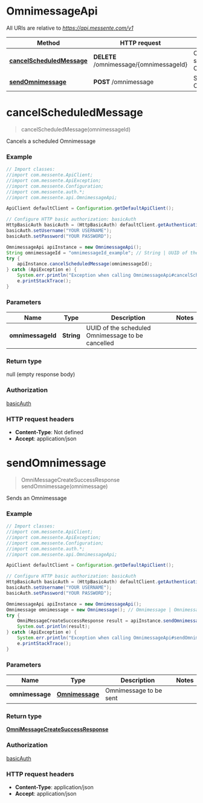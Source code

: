 # OmnimessageApi

All URIs are relative to *https://api.messente.com/v1*

Method | HTTP request | Description
------------- | ------------- | -------------
[**cancelScheduledMessage**](OmnimessageApi.md#cancelScheduledMessage) | **DELETE** /omnimessage/{omnimessageId} | Cancels a scheduled Omnimessage
[**sendOmnimessage**](OmnimessageApi.md#sendOmnimessage) | **POST** /omnimessage | Sends an Omnimessage


<a name="cancelScheduledMessage"></a>
# **cancelScheduledMessage**
> cancelScheduledMessage(omnimessageId)

Cancels a scheduled Omnimessage

### Example
```java
// Import classes:
//import com.messente.ApiClient;
//import com.messente.ApiException;
//import com.messente.Configuration;
//import com.messente.auth.*;
//import com.messente.api.OmnimessageApi;

ApiClient defaultClient = Configuration.getDefaultApiClient();

// Configure HTTP basic authorization: basicAuth
HttpBasicAuth basicAuth = (HttpBasicAuth) defaultClient.getAuthentication("basicAuth");
basicAuth.setUsername("YOUR USERNAME");
basicAuth.setPassword("YOUR PASSWORD");

OmnimessageApi apiInstance = new OmnimessageApi();
String omnimessageId = "omnimessageId_example"; // String | UUID of the scheduled Omnimessage to be cancelled
try {
    apiInstance.cancelScheduledMessage(omnimessageId);
} catch (ApiException e) {
    System.err.println("Exception when calling OmnimessageApi#cancelScheduledMessage");
    e.printStackTrace();
}
```

### Parameters

Name | Type | Description  | Notes
------------- | ------------- | ------------- | -------------
 **omnimessageId** | **String**| UUID of the scheduled Omnimessage to be cancelled |

### Return type

null (empty response body)

### Authorization

[basicAuth](../README.md#basicAuth)

### HTTP request headers

 - **Content-Type**: Not defined
 - **Accept**: application/json

<a name="sendOmnimessage"></a>
# **sendOmnimessage**
> OmniMessageCreateSuccessResponse sendOmnimessage(omnimessage)

Sends an Omnimessage

### Example
```java
// Import classes:
//import com.messente.ApiClient;
//import com.messente.ApiException;
//import com.messente.Configuration;
//import com.messente.auth.*;
//import com.messente.api.OmnimessageApi;

ApiClient defaultClient = Configuration.getDefaultApiClient();

// Configure HTTP basic authorization: basicAuth
HttpBasicAuth basicAuth = (HttpBasicAuth) defaultClient.getAuthentication("basicAuth");
basicAuth.setUsername("YOUR USERNAME");
basicAuth.setPassword("YOUR PASSWORD");

OmnimessageApi apiInstance = new OmnimessageApi();
Omnimessage omnimessage = new Omnimessage(); // Omnimessage | Omnimessage to be sent
try {
    OmniMessageCreateSuccessResponse result = apiInstance.sendOmnimessage(omnimessage);
    System.out.println(result);
} catch (ApiException e) {
    System.err.println("Exception when calling OmnimessageApi#sendOmnimessage");
    e.printStackTrace();
}
```

### Parameters

Name | Type | Description  | Notes
------------- | ------------- | ------------- | -------------
 **omnimessage** | [**Omnimessage**](Omnimessage.md)| Omnimessage to be sent |

### Return type

[**OmniMessageCreateSuccessResponse**](OmniMessageCreateSuccessResponse.md)

### Authorization

[basicAuth](../README.md#basicAuth)

### HTTP request headers

 - **Content-Type**: application/json
 - **Accept**: application/json

